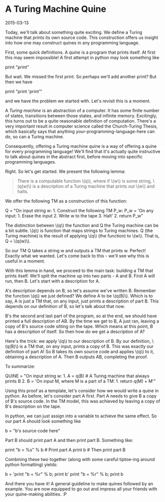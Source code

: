 # A Turing Machine Quine

2015-03-13

Today, we'll talk about something quite exciting. We define a Turing machine that prints its own source code. This construction offers us insight into how one may construct quines in any programming language.

First, some quick definitions. A *quine* is a program that prints itself. At first this may seem impossible! A first attempt in python may look something like

print "print"

But wait. We missed the first print. So perhaps we'll add another print? But then we have

print "print 'print'"

and we have the problem we started with. Let's revisit this is a moment.

A *Turing machine* is an abstraction of a computer. It has some finite number of states, transitions between those states, and infinite memory. Excitingly, this turns out to be a quite reasonable definition of computation. There's a very important result in computer science called the Church-Turing Thesis, which basically says that anything your-programming-language-here can do, so can a Turing machine.

Consequently, offering a Turing machine quine is a way of offering a quine for every programming language! We'll find that it's actually quite instructive to talk about quines in the abstract first, before moving into specific programming languages.

Right. So let's get started. We present the following lemma:

> There is a computable function \\(q\\), where if \\(w\\) is some string, \\(q(w)\\) is a description of a Turing machine that prints out \\(w\\) and halts.

We offer the following TM as a construction of this function:

Q = "On input string w:
    1. Construct the following TM P_w:
        P_w = 'On any input:
            1. Erase the input
            2. Write w to the tape
            3. Halt'
    2. return P_w"

The distinction between \\(q\\) the function and Q the Turing machine can be a bit subtle. \\(q\\) is function that maps strings to Turing machines. Q (the Turing machine) is the result of applying \\(q\\) (the function) to \\(w\\). That is, Q = \\(q(w)\\).

So our TM Q takes a string w and outputs a TM that prints w. Perfect! Exactly what we wanted. Let's come back to this - we'll see why this is useful in a moment.

With this lemma in hand, we proceed to the main task: building a TM that prints itself. We'll split the machine up into two parts - A and B. First A will run, then B. Let's start with a description for A.

A's description depends on B, so let's assume we've written B. Remember the function \\(q\\) we just defined? We define A to be \\(q(B)\\). Which is to say, A is just a TM that, on any input, just prints a description of part B. This depends on our definition of B, so let's talk about that now.

B's the second and last part of the program, so at the end, we should have printed a full description of AB. By the time we get to B, A just ran, leaving a copy of B's source code sitting on the tape. Which means at this point, B has a description of itself. So then how do we get a description of A?

Here's the trick: we apply \\(q\\) to our description of B. By our definition, \\(q(B)\\) is a TM that, on any input, prints a copy of B. This was exactly our definition of part A!  So B takes its own source code and applies \\(q\\) to it, obtaining a description of A. Then B outputs AB, completing the proof.

To summarize:

QUINE = "On input string w:
    1. A = q(B) # A Turing machine that always prints B
    2. B = 'On input M, where M is a part of a TM:
        1. return q(M) + M'"

Using this proof as a template, let's consider how we would write a quine in python. As before, let's consider part A first. Part A needs to give B a copy of B's source code. In the TM model, this was achieved by leaving a copy of B's description on the tape.

In python, we can just assign into a variable to achieve the same effect. So our part A should look something like

b = "b's source code here"

Part B should print part A and then print part B. Something like:

print "b = %s" % b  # Print part A
print b             # Then print part B

Combining these two together (along with some careful tiptoe-ing around python formatting) yields:

b = 'print "b = %r" % b; print b'
print "b = %r" % b; print b

And there you have it! A general guideline to make quines followed by an example. You are now equipped to go out and impress all your friends with your quine-making abilities. :P
